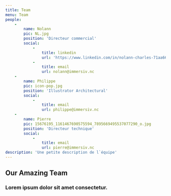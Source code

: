```yaml
---
title: Team
menu: Team
people:
    -
        name: Nolann
        pic: NL.jpg
        position: 'Directeur commercial'
        social:
            -
                title: linkedin
                url: 'https://www.linkedin.com/in/nolann-charles-71aa6626/'
            -
                title: email
                url: nolann@immersiv.nc
    -
        name: Philippe
        pic: icon-pop.jpg
        position: 'Illustrator Architectural'
        social:
            -
                title: email
                url: philippe@immersiv.nc
    -
        name: Pierre
        pic: 15676195_1161467690575594_7895669495537077290_o.jpg
        position: 'Directeur technique'
        social:
            -
                title: email
                url: pierre@immersiv.nc
description: 'Une petite description de l`équipe'
---
```


## Our Amazing Team
### Lorem ipsum dolor sit amet consectetur.
